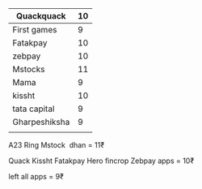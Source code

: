 
| Quackquack    | 10  |
| ------------- | --- |
| First games   | 9   |
| Fatakpay      | 10  |
| zebpay        | 10  |
| Mstocks       | 11  |
| Mama          | 9   |
| kissht        | 10  |
| tata capital  | 9   |
| Gharpeshiksha | 9   |
|               |     |
A23
Ring
Mstock  
dhan = 11₹

Quack
Kissht
Fatakpay
Hero fincrop
Zebpay apps = 10₹

left all apps = 9₹